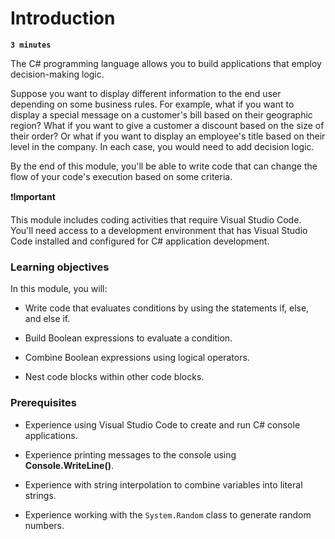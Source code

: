 # Introduction

**`3 minutes`**

The C# programming language allows you to build applications that employ decision-making logic.

Suppose you want to display different information to the end user depending on some business rules. For example, what if you want to display a special message on a customer's bill based on their geographic region? What if you want to give a customer a discount based on the size of their order? Or what if you want to display an employee's title based on their level in the company. In each case, you would need to add decision logic.

By the end of this module, you'll be able to write code that can change the flow of your code's execution based on some criteria.

❗**Important**

This module includes coding activities that require Visual Studio Code. You'll need access to a development environment that has Visual Studio Code installed and configured for C# application development.

### Learning objectives

In this module, you will:

- Write code that evaluates conditions by using 
the statements if, else, and else if.

- Build Boolean expressions to evaluate a condition.

- Combine Boolean expressions using logical operators.

- Nest code blocks within other code blocks.

### Prerequisites

- Experience using Visual Studio Code to create and run C# console applications.

- Experience printing messages to the console using **Console.WriteLine()**.

- Experience with string interpolation to combine variables into literal strings.

- Experience working with the `System.Random` class to generate random numbers.

